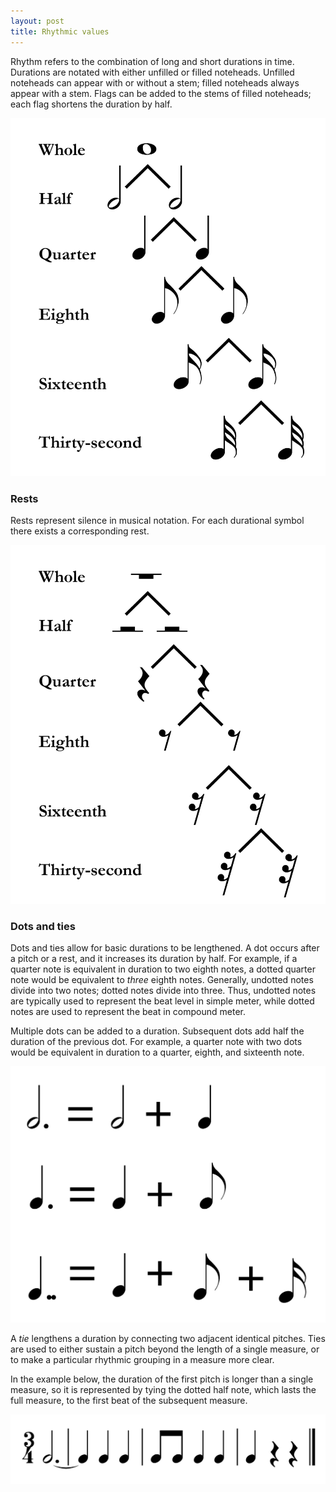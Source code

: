 ```yaml
---
layout: post
title: Rhythmic values
---
```


Rhythm refers to the combination of long and short durations in time. Durations are notated with either unfilled or filled noteheads. Unfilled noteheads can appear with or without a stem; filled noteheads always appear with a stem. Flags can be added to the stems of filled noteheads; each flag shortens the duration by half.

<img src="Graphics/durations.png" >

### Rests

Rests represent silence in musical notation. For each durational symbol there exists a corresponding rest.

<img src="Graphics/rests.png">

### Dots and ties

Dots and ties allow for basic durations to be lengthened. A dot occurs after a pitch or a rest, and it increases its duration by half. For example, if a quarter note is equivalent in duration to two eighth notes, a dotted quarter note would be equivalent to _three_ eighth notes. Generally, undotted notes divide into two notes; dotted notes divide into three. Thus, undotted notes are typically used to represent the beat level in simple meter, while dotted notes are used to represent the beat in compound meter.

Multiple dots can be added to a duration. Subsequent dots add half the duration of the previous dot. For example, a quarter note with two dots would be equivalent in duration to a quarter, eighth, and sixteenth note.

<img src="Graphics/dots.png">

A _tie_ lengthens a duration by connecting two adjacent identical pitches. Ties are used to either sustain a pitch beyond the length of a single measure, or to make a particular rhythmic grouping in a measure more clear.

In the example below, the duration of the first pitch is longer than a single measure, so it is represented by tying the dotted half note, which lasts the full measure, to the first beat of the subsequent measure.

<img src="Graphics/ties.png">
